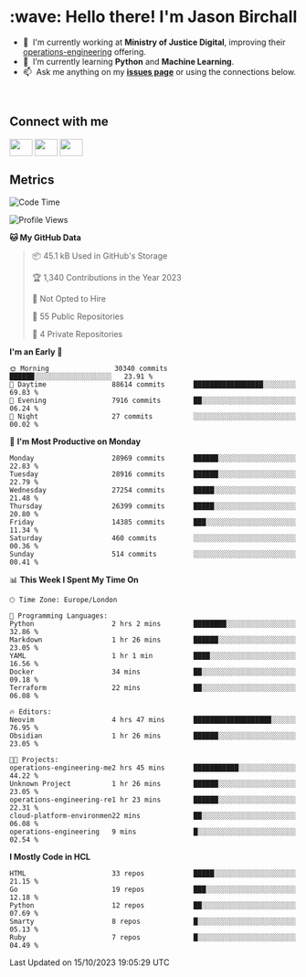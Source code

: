 <h1 align="left" id="jason-title">:wave: Hello there! I'm Jason Birchall</h1>

- :office: &nbsp;I'm currently working at **Ministry of Justice Digital**, improving their [operations-engineering](https://github.com/ministryofjustice/operations-engineering) offering.
- :seedling: &nbsp;I’m currently learning **Python** and **Machine Learning**.
- :mailbox: &nbsp;Ask me anything on my **[issues page]** or using the connections below.


<br>

<h2>Connect with me</h2>
<p>
<a href="https://twitter.com/jsonBirchall" target="blank"><img align="center" src="https://cdn.jsdelivr.net/npm/simple-icons@3.0.1/icons/twitter.svg" alt="" height="30" width="40" /></a>
<a href="https://keybase.io/json0" target="blank"><img align="center" src="https://cdn.jsdelivr.net/npm/simple-icons@3.0.1/icons/keybase.svg" alt="" height="30" width="40" /></a>
<a href="https://www.reddit.com/user/kakorate" target="blank"><img align="center" src="https://cdn.jsdelivr.net/npm/simple-icons@3.0.1/icons/reddit.svg" alt="" height="30" width="40" /></a>
</p>

<h2>Metrics</h2>

<!--START_SECTION:waka-->
![Code Time](http://img.shields.io/badge/Code%20Time-1%2C224%20hrs%208%20mins-blue)

![Profile Views](http://img.shields.io/badge/Profile%20Views-1-blue)

**🐱 My GitHub Data** 

> 📦 45.1 kB Used in GitHub's Storage 
 > 
> 🏆 1,340 Contributions in the Year 2023
 > 
> 🚫 Not Opted to Hire
 > 
> 📜 55 Public Repositories 
 > 
> 🔑 4 Private Repositories 
 > 
**I'm an Early 🐤** 

```text
🌞 Morning                30340 commits       ██████░░░░░░░░░░░░░░░░░░░   23.91 % 
🌆 Daytime                88614 commits       █████████████████░░░░░░░░   69.83 % 
🌃 Evening                7916 commits        ██░░░░░░░░░░░░░░░░░░░░░░░   06.24 % 
🌙 Night                  27 commits          ░░░░░░░░░░░░░░░░░░░░░░░░░   00.02 % 
```
📅 **I'm Most Productive on Monday** 

```text
Monday                   28969 commits       ██████░░░░░░░░░░░░░░░░░░░   22.83 % 
Tuesday                  28916 commits       ██████░░░░░░░░░░░░░░░░░░░   22.79 % 
Wednesday                27254 commits       █████░░░░░░░░░░░░░░░░░░░░   21.48 % 
Thursday                 26399 commits       █████░░░░░░░░░░░░░░░░░░░░   20.80 % 
Friday                   14385 commits       ███░░░░░░░░░░░░░░░░░░░░░░   11.34 % 
Saturday                 460 commits         ░░░░░░░░░░░░░░░░░░░░░░░░░   00.36 % 
Sunday                   514 commits         ░░░░░░░░░░░░░░░░░░░░░░░░░   00.41 % 
```


📊 **This Week I Spent My Time On** 

```text
🕑︎ Time Zone: Europe/London

💬 Programming Languages: 
Python                   2 hrs 2 mins        ████████░░░░░░░░░░░░░░░░░   32.86 % 
Markdown                 1 hr 26 mins        ██████░░░░░░░░░░░░░░░░░░░   23.05 % 
YAML                     1 hr 1 min          ████░░░░░░░░░░░░░░░░░░░░░   16.56 % 
Docker                   34 mins             ██░░░░░░░░░░░░░░░░░░░░░░░   09.18 % 
Terraform                22 mins             ██░░░░░░░░░░░░░░░░░░░░░░░   06.08 % 

🔥 Editors: 
Neovim                   4 hrs 47 mins       ███████████████████░░░░░░   76.95 % 
Obsidian                 1 hr 26 mins        ██████░░░░░░░░░░░░░░░░░░░   23.05 % 

🐱‍💻 Projects: 
operations-engineering-me2 hrs 45 mins       ███████████░░░░░░░░░░░░░░   44.22 % 
Unknown Project          1 hr 26 mins        ██████░░░░░░░░░░░░░░░░░░░   23.05 % 
operations-engineering-re1 hr 23 mins        ██████░░░░░░░░░░░░░░░░░░░   22.31 % 
cloud-platform-environmen22 mins             ██░░░░░░░░░░░░░░░░░░░░░░░   06.08 % 
operations-engineering   9 mins              █░░░░░░░░░░░░░░░░░░░░░░░░   02.54 % 
```

**I Mostly Code in HCL** 

```text
HTML                     33 repos            █████░░░░░░░░░░░░░░░░░░░░   21.15 % 
Go                       19 repos            ███░░░░░░░░░░░░░░░░░░░░░░   12.18 % 
Python                   12 repos            ██░░░░░░░░░░░░░░░░░░░░░░░   07.69 % 
Smarty                   8 repos             █░░░░░░░░░░░░░░░░░░░░░░░░   05.13 % 
Ruby                     7 repos             █░░░░░░░░░░░░░░░░░░░░░░░░   04.49 % 
```




 Last Updated on 15/10/2023 19:05:29 UTC
<!--END_SECTION:waka-->

<!-- links -->

[issues page]: https://github.com/jasonBirchall/jasonBirchall/issues "jasonBirchall/issues"
